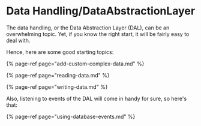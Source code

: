 # Data Handling/DataAbstractionLayer

The data handling, or the Data Abstraction Layer \(DAL\), can be an overwhelming topic. Yet, if you know the right start, it will be fairly easy to deal with.

Hence, here are some good starting topics:

{% page-ref page="add-custom-complex-data.md" %}

{% page-ref page="reading-data.md" %}

{% page-ref page="writing-data.md" %}

Also, listening to events of the DAL will come in handy for sure, so here's that:

{% page-ref page="using-database-events.md" %}
